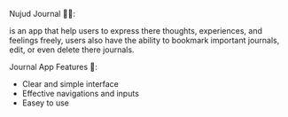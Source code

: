 Nujud Journal 📖💜:

 is an app that help users to express there thoughts, experiences, and feelings freely, users also have the ability to bookmark important journals, edit, or even delete there journals.

Journal App Features 🌟:
- Clear and simple interface
- Effective navigations and inputs
- Easey to use


 
